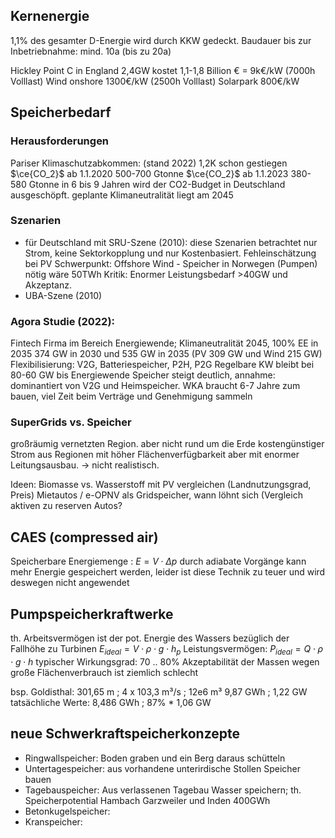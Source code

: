 ## Kernenergie
1,1% des gesamter D-Energie wird durch KKW gedeckt.
Baudauer bis zur Inbetriebnahme: mind. 10a (bis zu 20a)

Hickley Point C in England 2,4GW kostet 1,1-1,8 Billion € = 9k€/kW (7000h Volllast)
Wind onshore 1300€/kW (2500h Volllast)
Solarpark 800€/kW

## Speicherbedarf
### Herausforderungen
Pariser Klimaschutzabkommen: (stand 2022) 1,2K schon gestiegen
$\ce{CO_2}$ ab 1.1.2020 500-700 Gtonne
$\ce{CO_2}$ ab 1.1.2023 380-580 Gtonne
in 6 bis 9 Jahren wird der CO2-Budget in Deutschland ausgeschöpft.
geplante Klimaneutralität liegt am 2045

### Szenarien
- für Deutschland mit SRU-Szene (2010):
	diese Szenarien betrachtet nur Strom, keine Sektorkopplung und nur Kostenbasiert. Fehleinschätzung bei PV
	Schwerpunkt: Offshore Wind - Speicher in Norwegen (Pumpen) nötig wäre 50TWh
	Kritik: Enormer Leistungsbedarf >40GW und Akzeptanz.
- UBA-Szene (2010)

### Agora Studie (2022): 
Fintech Firma im Bereich Energiewende; Klimaneutralität 2045, 100% EE in 2035
374 GW in 2030 und 535 GW in 2035 (PV 309 GW und Wind 215 GW)
Flexibilisierung: V2G, Batteriespeicher, P2H, P2G
Regelbare KW bleibt bei 80-60 GW bis Energiewende
Speicher steigt deutlich, annahme: dominantiert von V2G und Heimspeicher.
WKA braucht 6-7 Jahre zum bauen, viel Zeit beim Verträge und Genehmigung sammeln

### SuperGrids vs. Speicher
großräumig vernetzten Region. aber nicht rund um die Erde
kostengünstiger Strom aus Regionen mit höher Flächenverfügbarkeit aber mit enormer Leitungsausbau. -> nicht realistisch.

Ideen:
Biomasse vs. Wasserstoff mit PV vergleichen (Landnutzungsgrad, Preis)
Mietautos / e-OPNV als Gridspeicher, wann löhnt sich (Vergleich aktiven zu reserven Autos? 

## CAES (compressed air)
Speicherbare Energiemenge : $E = V \cdot \Delta p$ 
durch adiabate Vorgänge kann mehr Energie gespeichert werden, leider ist diese Technik zu teuer und wird deswegen nicht angewendet

## Pumpspeicherkraftwerke
th. Arbeitsvermögen ist der pot. Energie des Wassers bezüglich der Fallhöhe zu Turbinen $E_{ideal} = V \cdot \rho \cdot g \cdot h_p$ 
Leistungsvermögen: $P_{ideal} = Q \cdot \rho \cdot g \cdot h$
typischer Wirkungsgrad: 70 .. 80%
Akzeptabilität der Massen wegen große Flächenverbrauch ist ziemlich schlecht

bsp. Goldisthal: 
	301,65 m ; 4 x 103,3 m³/s ; 12e6 m³
	9,87 GWh ; 1,22 GW
	tatsächliche Werte: 8,486 GWh ; 87% * 1,06 GW

## neue Schwerkraftspeicherkonzepte
- Ringwallspeicher: Boden graben und ein Berg daraus schütteln
- Untertagespeicher: aus vorhandene unterirdische Stollen Speicher bauen
- Tagebauspeicher: Aus verlassenen Tagebau Wasser speichern; th. Speicherpotential Hambach Garzweiler und Inden 400GWh
- Betonkugelspeicher: 
- Kranspeicher: 
